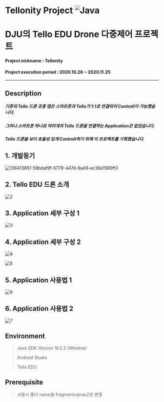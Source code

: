 # Tellonity Project ![Java](https://img.shields.io/badge/java-%23ED8B00.svg?style=for-the-badge&logo=java&logoColor=white)
# DJU의 Tello EDU Drone 다중제어 프로젝트

#### Project nickname : Tellonity
#### Project execution period : 2020.10.26 ~ 2020.11.25
-----------------------
## Description
##### 기존의 Tello 드론 조종 앱은 스마트폰과 Tello가 1:1로 연결되어 Controll이 가능했습니다. 
##### 그러나 스마트폰 하나로 여러개의 Tello 드론을 연결하는 Application은 없었습니다.
##### Tello 드론을 보다 효율성 있게 Controll하기 위해 이 프로젝트를 기획했습니다.

## 1. 개발동기
![136413651-59bdaf9f-5779-447d-9a49-ec36e1560ff3](https://user-images.githubusercontent.com/49806698/150674028-d24d8446-d2da-467e-9f08-29cf371a2fdb.png)


## 2. Tello EDU 드론 소개
![2](https://user-images.githubusercontent.com/49806698/150674097-5ac3d0fd-605d-4fa9-ab13-56931f3788d4.png)


## 3. Application 세부 구성 1
![3](https://user-images.githubusercontent.com/49806698/150674102-4eb242e2-3d47-4551-bb4c-509e259babf5.png)


## 4. Application 세부 구성 2
![4](https://user-images.githubusercontent.com/49806698/150674110-722f628a-722c-4d2e-ae92-d64ef9210665.png)

![5](https://user-images.githubusercontent.com/49806698/150674124-ee8bf817-3881-43ce-a527-41de1c2da1ee.png)


## 5. Application 사용법 1
![6](https://user-images.githubusercontent.com/49806698/150674133-cd480bbb-4e2d-4d77-80b9-28677ec33c19.png)


## 6. Application 사용법 2
![7](https://user-images.githubusercontent.com/49806698/150674146-e51115d1-cc8e-4797-b00a-38982292b25d.png)


## Environment

> Java SDK Version 16.0.2 (Window)
> 
> Android Studio
> 
> Tello EDU



## Prerequisite
> 사용시 폴더 name을 fragmentuiprac2로 변경





